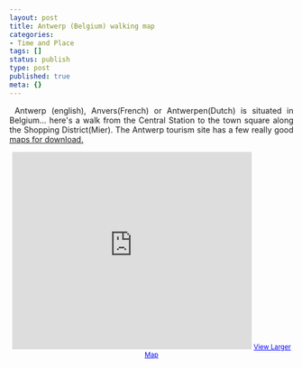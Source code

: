 ```yaml
---
layout: post
title: Antwerp (Belgium) walking map
categories:
- Time and Place
tags: []
status: publish
type: post
published: true
meta: {}
---
```

<p align="justify"> Antwerp (english), Anvers(French) or Antwerpen(Dutch) is situated in Belgium... here's a walk from the Central Station to the town square along the Shopping District(Mier). The Antwerp tourism site has a few really good <a href="http://www.visitbelgium.com/maps/antwerpenmap.htm">maps for download.</a></p>

<p align="center"><iframe height="350" scrolling="no" width="425" frameBorder="0" src="http://maps.google.com/maps?q=http:%2F%2Fbbs.keyhole.com%2Fubb%2Fdownload.php%3FNumber%3D1143357&amp;t=k&amp;om=1&amp;ie=UTF8&amp;ll=51.210801,4.413678&amp;spn=0.024082,0.038865&amp;output=embed&amp;s=AARTsJq3Mr1c64EFqKO448OBWz5eWUO96w" marginHeight="0" marginWidth="0"></iframe>
<small><a href="http://maps.google.com/maps?q=http:%2F%2Fbbs.keyhole.com%2Fubb%2Fdownload.php%3FNumber%3D1143357&amp;t=k&amp;om=1&amp;ie=UTF8&amp;ll=51.210801,4.413678&amp;spn=0.024082,0.038865&amp;source=embed" style="color: #0000ff; text-align: left">View Larger Map</a></small>
